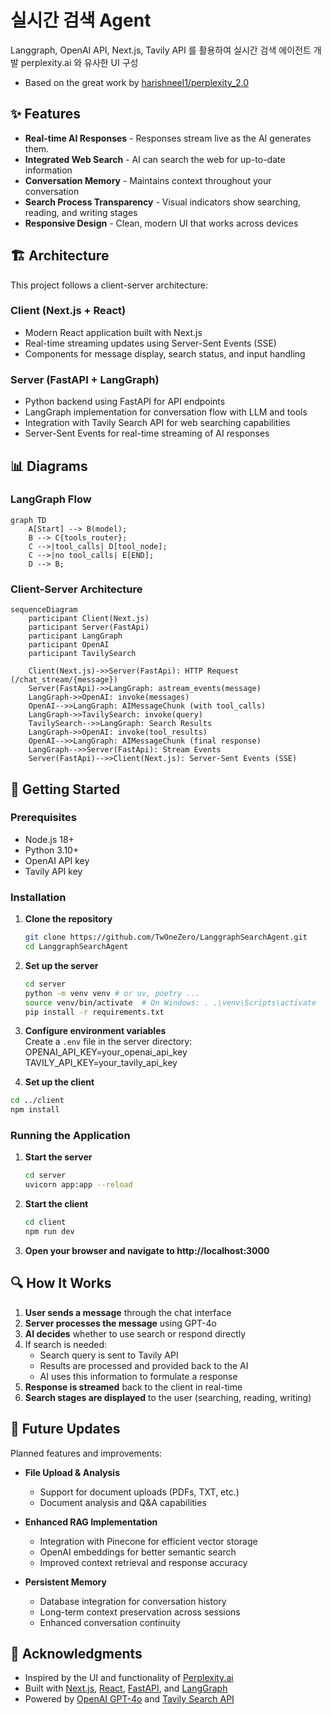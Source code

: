 # 실시간 검색 Agent

Langgraph, OpenAI API, Next.js, Tavily API 를 활용하여 실시간 검색 에이전트 개발
perplexity.ai 와 유사한 UI 구성
- Based on the great work by [harishneel1/perplexity_2.0](https://github.com/harishneel1/perplexity_2.0)

## ✨ Features

- **Real-time AI Responses** - Responses stream live as the AI generates them.
- **Integrated Web Search** - AI can search the web for up-to-date information
- **Conversation Memory** - Maintains context throughout your conversation
- **Search Process Transparency** - Visual indicators show searching, reading, and writing stages
- **Responsive Design** - Clean, modern UI that works across devices

## 🏗️ Architecture

This project follows a client-server architecture:

### Client (Next.js + React)
- Modern React application built with Next.js
- Real-time streaming updates using Server-Sent Events (SSE)
- Components for message display, search status, and input handling

### Server (FastAPI + LangGraph)
- Python backend using FastAPI for API endpoints
- LangGraph implementation for conversation flow with LLM and tools
- Integration with Tavily Search API for web searching capabilities
- Server-Sent Events for real-time streaming of AI responses


## 📊 Diagrams

### LangGraph Flow

```mermaid
graph TD
    A[Start] --> B(model);
    B --> C{tools_router};
    C -->|tool_calls| D[tool_node];
    C -->|no tool_calls| E[END];
    D --> B;
```

### Client-Server Architecture

```mermaid
sequenceDiagram
    participant Client(Next.js)
    participant Server(FastApi)
    participant LangGraph
    participant OpenAI
    participant TavilySearch

    Client(Next.js)->>Server(FastApi): HTTP Request (/chat_stream/{message})
    Server(FastApi)->>LangGraph: astream_events(message)
    LangGraph->>OpenAI: invoke(messages)
    OpenAI-->>LangGraph: AIMessageChunk (with tool_calls)
    LangGraph->>TavilySearch: invoke(query)
    TavilySearch-->>LangGraph: Search Results
    LangGraph->>OpenAI: invoke(tool_results)
    OpenAI-->>LangGraph: AIMessageChunk (final response)
    LangGraph-->>Server(FastApi): Stream Events
    Server(FastApi)-->>Client(Next.js): Server-Sent Events (SSE)
```

## 🚀 Getting Started

### Prerequisites

- Node.js 18+
- Python 3.10+
- OpenAI API key
- Tavily API key

### Installation

1. **Clone the repository**
   ```bash
   git clone https://github.com/TwOneZero/LanggraphSearchAgent.git
   cd LanggraphSearchAgent

2. **Set up the server**
   ```bash
   cd server
   python -m venv venv # or uv, poetry ...
   source venv/bin/activate  # On Windows: . .\venv\Scripts\activate
   pip install -r requirements.txt

3. **Configure environment variables**  
   Create a `.env` file in the server directory:
   OPENAI_API_KEY=your_openai_api_key
   TAVILY_API_KEY=your_tavily_api_key
   
4. **Set up the client**
```bash
cd ../client
npm install
```
### Running the Application

1. **Start the server**
   ```bash
   cd server
   uvicorn app:app --reload

2. **Start the client**
   ```bash
   cd client
   npm run dev

3. **Open your browser and navigate to http://localhost:3000**   

## 🔍 How It Works

1. **User sends a message** through the chat interface
2. **Server processes the message** using GPT-4o
3. **AI decides** whether to use search or respond directly
4. If search is needed:
   - Search query is sent to Tavily API
   - Results are processed and provided back to the AI
   - AI uses this information to formulate a response
5. **Response is streamed** back to the client in real-time
6. **Search stages are displayed** to the user (searching, reading, writing)


## 🚀 Future Updates

Planned features and improvements:

- **File Upload & Analysis**
  - Support for document uploads (PDFs, TXT, etc.)
  - Document analysis and Q&A capabilities
  
- **Enhanced RAG Implementation**
  - Integration with Pinecone for efficient vector storage
  - OpenAI embeddings for better semantic search
  - Improved context retrieval and response accuracy

- **Persistent Memory**
  - Database integration for conversation history
  - Long-term context preservation across sessions
  - Enhanced conversation continuity

## 🙏 Acknowledgments

- Inspired by the UI and functionality of [Perplexity.ai](https://www.perplexity.ai/)
- Built with [Next.js](https://nextjs.org/), [React](https://reactjs.org/), [FastAPI](https://fastapi.tiangolo.com/), and [LangGraph](https://github.com/langchain-ai/langgraph)
- Powered by [OpenAI GPT-4o](https://openai.com/) and [Tavily Search API](https://tavily.com/)
